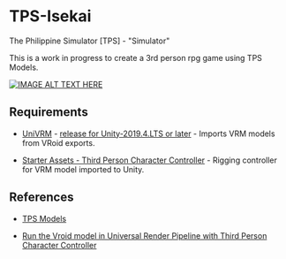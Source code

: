# TPS-Isekai

The Philippine Simulator [TPS] - "Simulator"

This is a work in progress to create a 3rd person rpg game using TPS Models.


[![IMAGE ALT TEXT HERE](https://img.youtube.com/vi/AnIskBhwdoc/0.jpg)](https://www.youtube.com/watch?v=AnIskBhwdoc)


## Requirements

* [UniVRM](https://github.com/vrm-c/UniVRM) - [release for Unity-2019.4.LTS or later](https://github.com/vrm-c/UniVRM/releases) - Imports VRM models from VRoid exports.

* [Starter Assets - Third Person Character Controller](https://assetstore.unity.com/packages/essentials/starter-assets-third-person-character-controller-196526?aid=1011liAjm) - Rigging controller for VRM model imported to Unity.



## References

* [TPS Models](https://hub.vroid.com/en/characters/2056041647174037182)

* [Run the Vroid model in Universal Render Pipeline with Third Person Character Controller](https://www.youtube.com/watch?v=fssPi2eXKV4)
